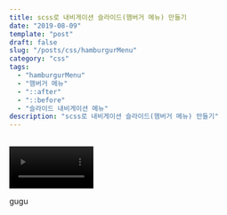 ```yaml
---
title: scss로 내비게이션 슬라이드(햄버거 메뉴) 만들기
date: "2019-08-09"
template: "post"
draft: false
slug: "/posts/css/hamburgurMenu"
category: "css"
tags:
  - "hamburgurMenu"
  - "햄버거 메뉴"
  - "::after"
  - "::before"
  - "슬라이드 내비게이션 메뉴"
description: "scss로 내비게이션 슬라이드(햄버거 메뉴) 만들기"
---
```


<br>
<video width="30%" height="auto"  autoplay loop style="display:block;">
  <!-- Specify video sources -->
  <source src="/media/videos/hamburger.mov" type="video/webm">

</video>

gugu
